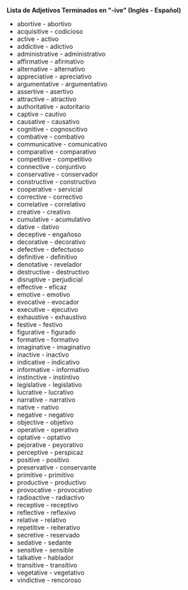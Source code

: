 

**Lista de Adjetivos Terminados en "-ive" (Inglés - Español)**

*   abortive - abortivo
*   acquisitive - codicioso
*   active - activo
*   addictive - adictivo
*   administrative - administrativo
*   affirmative - afirmativo
*   alternative - alternativo
*   appreciative - apreciativo
*   argumentative - argumentativo
*   assertive - asertivo
*   attractive - atractivo
*   authoritative - autoritario
*   captive - cautivo
*   causative - causativo
*   cognitive - cognoscitivo
*   combative - combativo
*   communicative - comunicativo
*   comparative - comparativo
*   competitive - competitivo
*   connective - conjuntivo
*   conservative - conservador
*   constructive - constructivo
*   cooperative - servicial
*   corrective - correctivo
*   correlative - correlativo
*   creative - creativo
*   cumulative - acumulativo
*   dative - dativo
*   deceptive - engañoso
*   decorative - decorativo
*   defective - defectuoso
*   definitive - definitivo
*   denotative - revelador
*   destructive - destructivo
*   disruptive - perjudicial
*   effective - eficaz
*   emotive - emotivo
*   evocative - evocador
*   executive - ejecutivo
*   exhaustive - exhaustivo
*   festive - festivo
*   figurative - figurado
*   formative - formativo
*   imaginative - imaginativo
*   inactive - inactivo
*   indicative - indicativo
*   informative - informativo
*   instinctive - instintivo
*   legislative - legislativo
*   lucrative - lucrativo
*   narrative - narrativo
*   native - nativo
*   negative - negativo
*   objective - objetivo
*   operative - operativo
*   optative - optativo
*   pejorative - peyorativo
*   perceptive - perspicaz
*   positive - positivo
*   preservative - conservante
*   primitive - primitivo
*   productive - productivo
*   provocative - provocativo
*   radioactive - radiactivo
*   receptive - receptivo
*   reflective - reflexivo
*   relative - relativo
*   repetitive - reiterativo
*   secretive - reservado
*   sedative - sedante
*   sensitive - sensible
*   talkative - hablador
*   transitive - transitivo
*   vegetative - vegetativo
*   vindictive - rencoroso
